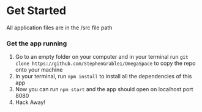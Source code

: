 <h1>Get Started</h1>

<p>All application files are in the /src file path</p>

<h3>Get the app running</h3>
<ol>

<li>Go to an empty folder on your computer and in your terminal run <code>git clone https://github.com/StephenGrable1/OmegaSpace</code> to copy the repo onto your machine</li>

<li>In your terminal, run <code>npm install</code> to install all the dependencies of this app</li>

<li>Now you can run <code>npm start</code> and the app should open on localhost port 8080</li>

<li>Hack Away!</li>
</ol>